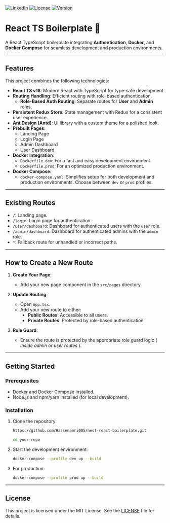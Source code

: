 [![LinkedIn](https://img.shields.io/badge/LinkedIn-Connect-blue)](https://www.linkedin.com/in/hassenamri005/)
[![License](https://img.shields.io/badge/License-MIT-green)](LICENSE)
[![Version](https://img.shields.io/badge/Version-1.0.0-yellow)](https://github.com/your-profile/your-repo/releases)

# React TS Boilerplate 🚀

A React TypeScript boilerplate integrating **Authentication**, **Docker**, and **Docker Compose** for seamless development and production environments.

---

## Features

This project combines the following technologies:

- **React TS v18**: Modern React with TypeScript for type-safe development.
- **Routing Handling**: Efficient routing with role-based authentication.
  - **Role-Based Auth Routing**: Separate routes for **User** and **Admin** roles.
- **Persistent Redux Store**: State management with Redux for a consistent user experience.
- **Ant Design (Antd)**: UI library with a custom theme for a polished look.
- **Prebuilt Pages**:
  - Landing Page
  - Login Page
  - Admin Dashboard
  - User Dashboard
- **Docker Integration**:
  - `Dockerfile.dev`: For a fast and easy development environment.
  - `Dockerfile.prod`: For an optimized production environment.
- **Docker Compose**:
  - `docker-compose.yaml`: Simplifies setup for both development and production environments. Choose between `dev` or `prod` profiles.

---

## Existing Routes

- `/`: Landing page.
- `/login`: Login page for authentication.
- `/user/dashboard`: Dashboard for authenticated users with the `user` role.
- `/admin/dashboard`: Dashboard for authenticated admins with the `admin` role.
- `*`: Fallback route for unhandled or incorrect paths.

---

## How to Create a New Route

1. **Create Your Page**:

   - Add your new page component in the `src/pages` directory.

2. **Update Routing**:

   - Open `App.tsx`.
   - Add your new route to either:
     - **Public Routes**: Accessible to all users.
     - **Private Routes**: Protected by role-based authentication.

3. **Role Guard**:
   - Ensure the route is protected by the appropriate role guard logic ( _inside admin or user routes_ ).

---

## Getting Started

### Prerequisites

- Docker and Docker Compose installed.
- Node.js and npm/yarn installed (for local development).

### Installation

1. Clone the repository:

   ```bash
   https://github.com/Hassenamri005/nest-react-boilerplate.git

   cd your-repo
   ```

2. Start the development environment:

   ```bash
   docker-compose --profile dev up --build
   ```

3. For production:
   ```bash
   docker-compose --profile prod up --build
   ```

---

## License

This project is licensed under the MIT License. See the [LICENSE](LICENSE) file for details.
